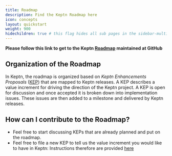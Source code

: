 ```yaml
---
title: Roadmap
description: Find the Keptn Roadmap here
icon: concepts
layout: quickstart
weight: 900
hidechildren: true # this flag hides all sub pages in the sidebar-multicard.html
---
```


**Please follow this link to get to the Keptn [Roadmap](https://github.com/orgs/keptn/projects/1) maintained at GitHub**

## Organization of the Roadmap

In Keptn, the roadmap is organized based on *Keptn Enhancements Proposals* ([KEP](https://github.com/keptn/enhancement-proposals#keptn-enhancement-proposals)) that are mapped to Keptn releases. A KEP describes a value increment for driving the direction of the Keptn project. A KEP is open for discussion and once accepted it is broken down into implementation issues. These issues are then added to a milestone and delivered by Keptn releases.

## How can I contribute to the Roadmap?

* Feel free to start discussing KEPs that are already planned and put on the roadmap. 
* Feel free to file a new KEP to tell us the value increment you would like to have in Keptn: Instructions therefore are provided [here](https://github.com/keptn/enhancement-proposals#writing-a-new-proposal)
